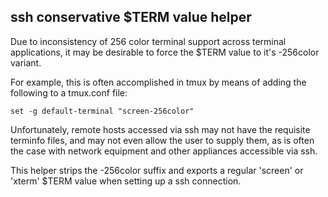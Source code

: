 ## ssh conservative $TERM value helper 

Due to inconsistency of 256 color terminal support across
terminal applications, it may be desirable to force the 
$TERM value to it's -256color variant.

For example, this is often accomplished in tmux by means
of adding the following to a tmux.conf file: 

    set -g default-terminal "screen-256color"

Unfortunately, remote hosts accessed via ssh may not have 
the requisite terminfo files, and may not even allow the
user to supply them, as is often the case with network
equipment and other appliances accessible via ssh.

This helper strips the -256color suffix and exports a 
regular 'screen' or 'xterm' $TERM value when setting up
a ssh connection.


